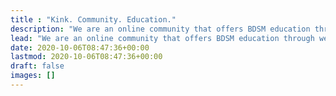 ```yaml
---
title : "Kink. Community. Education."
description: "We are an online community that offers BDSM education through web resources, guides and way to meet others in the our community."
lead: "We are an online community that offers BDSM education through web resources, guides and way to meet others in the our community."
date: 2020-10-06T08:47:36+00:00
lastmod: 2020-10-06T08:47:36+00:00
draft: false
images: []
---
```

